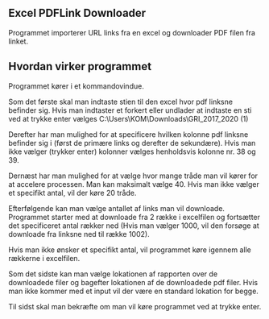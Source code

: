 Excel PDFLink Downloader
-------------------
Programmet importerer URL links fra en excel og downloader PDF filen fra linket. 

Hvordan virker programmet
-------------------------
Programmet kører i et kommandovindue.

Som det første skal man indtaste stien til den excel hvor pdf linksne befinder sig. Hvis man indtaster et forkert eller undlader at indtaste en sti ved at trykke enter vælges C:\Users\KOM\Downloads\GRI_2017_2020 (1)

Derefter har man mulighed for at specificere hvilken kolonne pdf linksne befinder sig i (først de primære links og derefter de sekundære). Hvis man ikke vælger (trykker enter) kolonner vælges henholdsvis kolonne nr. 38 og 39.

Dernæst har man mulighed for at vælge hvor mange tråde man vil kører for at accelere processen. Man kan maksimalt vælge 40. Hvis man ikke vælger et specifikt antal, vil der køre 20 tråde. 

Efterfølgende kan man vælge antallet af links man vil downloade. Programmet starter med at downloade fra 2 række i excelfilen og fortsætter det specificeret antal rækker ned (Hvis man vælger 1000, vil den forsøge at downloade fra linksne ned til række 1002).

Hvis man ikke ønsker et specifikt antal, vil programmet køre igennem alle rækkerne i excelfilen.

Som det sidste kan man vælge lokationen af rapporten over de downloadede filer og bagefter lokationen af de downloadede pdf filer. Hvis man ikke kommer med et input vil der være en standard lokation for begge. 

Til sidst skal man bekræfte om man vil køre programmet ved at trykke enter. 
